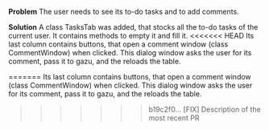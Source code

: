 **Problem**
The user needs to see its to-do tasks and to add comments.

**Solution**
A class TasksTab was added, that stocks all the to-do tasks of the current user. It contains methods to empty it and fill it.
<<<<<<< HEAD
Its last column contains buttons, that open a comment window (class CommentWindow) when clicked. This dialog window asks the user for its comment, pass it to gazu, and the reloads the table.

=======
Its last column contains buttons, that open a comment window (class CommentWindow) when clicked. This dialog window asks the user for its comment, pass it to gazu, and the reloads the table.
>>>>>>> b19c2f0... [FIX] Description of the most recent PR
